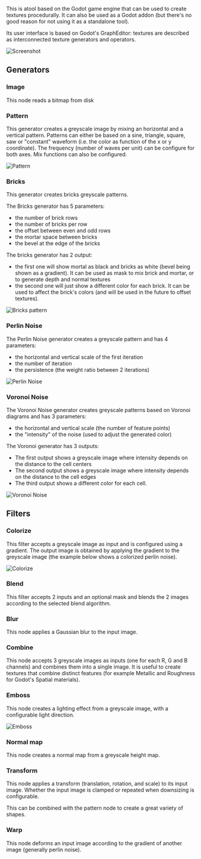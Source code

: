 This is atool based on the Godot game engine that can be used to create textures procedurally. It can also be used as a Godot addon (but there's no good reason for not using it as a standalone tool).

Its user interface is based on Godot's GraphEditor: textures are described as interconnected texture generators and operators.

![Screenshot](doc/screenshot.png)

## Generators

### Image

This node reads a bitmap from disk

### Pattern

This generator creates a greyscale image by mixing an horizontal and a vertical pattern.
Patterns can either be based on a sine, triangle, square, saw or "constant" waveform (i.e. the color as function of the x or y coordinate).
The frequency (number of waves per unit) can be configure for both axes.
Mix functions can also be configured.

![Pattern](doc/pattern.png)

### Bricks

This generator creates bricks greyscale patterns.

The Bricks generator has 5 parameters:
* the number of brick rows
* the number of bricks per row
* the offset between even and odd rows
* the mortar space between bricks
* the bevel at the edge of the bricks

The bricks generator has 2 output:
* the first one will show mortal as black and bricks as white (bevel being shown as a gradient). It can be used as mask to mix brick and mortar, or to generate depth and normal textures
* the second one will just show a different color for each brick. It can be used to affect the brick's colors (and will be used in the future to offset textures).

![Bricks pattern](doc/bricks.png)

### Perlin Noise

The Perlin Noise generator creates a greyscale pattern and has 4 parameters:
* the horizontal and vertical scale of the first iteration
* the number of iteration
* the persistence (the weight ratio between 2 iterations)

![Perlin Noise](doc/perlin.png)

### Voronoi Noise

The Voronoi Noise generator creates greyscale patterns based on Voronoi diagrams and has 3 parameters:
* the horizontal and vertical scale (the number of feature points)
* the "intensity" of the noise (used to adjust the generated color)

The Voronoi generator has 3 outputs:
* The first output shows a greyscale image where intensity depends on the distance to the cell centers
* The second output shows a greyscale image where intensity depends on the distance to the cell edges
* The third output shows a different color for each cell.

![Voronoi Noise](doc/voronoi.png)

## Filters

### Colorize

This filter accepts a greyscale image as input and is configured using a gradient. The output image is obtained by applying the gradient to the greyscale image (the example below shows a colorized perlin noise).

![Colorize](doc/colorize.png)

### Blend

This filter accepts 2 inputs and an optional mask and blends the 2 images according to the selected blend algorithm.

### Blur

This node applies a Gaussian blur to the input image.

### Combine

This node accepts 3 greyscale images as inputs (one for each R, G and B channels) and combines them into a single image. It is useful to create textures that combine distinct features (for example Metallic and Roughness for Godot's Spatial materials).

### Emboss

This node creates a lighting effect from a greyscale image, with a configurable light direction.

![Emboss](doc/emboss.png)

### Normal map

This node creates a normal map from a greyscale height map.

### Transform

This node applies a transform (translation, rotation, and scale) to its input image. Whether the input image is clamped or repeated when downsizing is configurable.

This can be combined with the pattern node to create a great variety of shapes.

### Warp

This node deforms an input image according to the gradient of another image (generally perlin noise).

